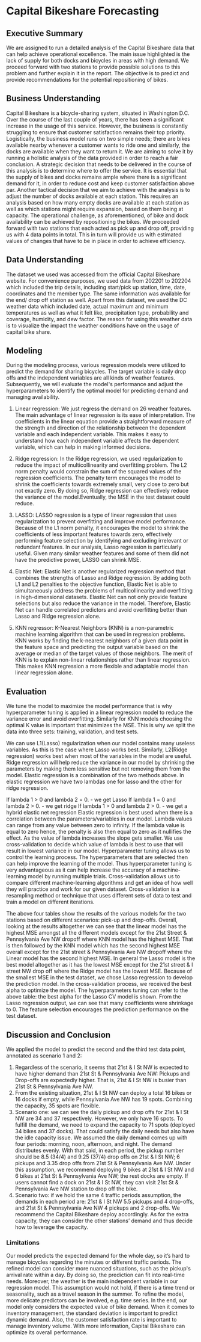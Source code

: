 # Capital Bikeshare Forecasting

## Executive Summary
We are assigned to run a detailed analysis of the Capital Bikeshare data that can help achieve operational excellence. The main issue highlighted is the lack of supply for both docks and bicycles in areas with high demand. We proceed forward with two stations to provide possible solutions to this problem and further explain it in the report. The objective is to predict and provide recommendations for the potential repositioning of bikes. 

## Business Understanding
Capital Bikeshare is a bicycle-sharing system, situated in Washington D.C. Over the course of the last couple of years, there has been a significant increase in the usage of this service. However, the business is constantly struggling to ensure that customer satisfaction remains their top priority. Logistically, the business model runs on two simple needs; there are bikes available nearby whenever a customer wants to ride one and similarly, the docks are available when they want to return it. We are aiming to solve it by running a holistic analysis of the data provided in order to reach a fair conclusion.
A strategic decision that needs to be delivered in the course of this analysis is to determine where to offer the service. It is essential that the supply of bikes and docks remains ample where there is a significant demand for it, in order to reduce cost and keep customer satisfaction above par. Another tactical decision that we aim to achieve with the analysis is to adjust the number of docks available at each station. This requires an analysis based on how many empty docks are available at each station as well as which stations might require expansion, based on them being at capacity. The operational challenge, as aforementioned, of bike and dock availability can be achieved by repositioning the bikes. We proceeded forward with two stations that each acted as pick up and drop off, providing us with 4 data points in total. This in turn will provide us with estimated values of changes that have to be in place in order to achieve efficiency. 

## Data Understanding
The dataset we used was accessed from the official Capital Bikeshare website. For convenience purposes, we used data from 202201 to 202204 which included the trip details, including start/pick up station, time, date, coordinates and the member type. The same information was available for the end/ drop off station as well. Apart from this dataset, we used the DC weather data which included date, actual maximum and minimum temperatures as well as what it felt like, precipitation type, probability and coverage, humidity, and dew factor. The reason for using this weather data is to visualize the impact the weather conditions have on the usage of capital bike share. 

## Modeling
During the modeling process, various regression models were utilized to predict the demand for sharing bicycles. The target variable is daily drop offs and the independent variables are all kinds of weather features. Subsequently, we will evaluate the model's performance and adjust the hyperparameters to identify the optimal model for predicting demand and managing availability.

1. Linear regression: We just regress the demand on 26 weather features. The main advantage of linear regression is its ease of interpretation. The coefficients in the linear equation provide a straightforward measure of the strength and direction of the relationship between the dependent variable and each independent variable. This makes it easy to understand how each independent variable affects the dependent variable, which can help in making informed decisions.

2. Ridge regression: In the Ridge regression, we used regularization to reduce the impact of multicollinearity and overfitting problem. The L2 norm penalty would constrain the sum of the squared values of the regression coefficients. The penalty term encourages the model to shrink the coefficients towards extremely small, very close to zero but not exactly zero. By doing so, Ridge regression can effectively reduce the variance of the model.Eventually, the MSE in the test dataset could reduce. 

3. LASSO: LASSO regression is a type of linear regression that uses regularization to prevent overfitting and improve model performance. Because of the L1 norm penalty, it encourages the model to shrink the coefficients of less important features towards zero, effectively performing feature selection by identifying and excluding irrelevant or redundant features. In our analysis, Lasso regression is particularly useful. Given many similar weather features and some of them did not have the predictive power, LASSO can shrink MSE.
   
4. Elastic Net: Elastic Net is another regularized regression method that combines the strengths of Lasso and Ridge regression. By adding both L1 and L2 penalties to the objective function, Elastic Net is able to simultaneously address the problems of multicollinearity and overfitting in high-dimensional datasets. Elastic Net can not only provide feature selections but also reduce the variance in the model. Therefore, Elastic Net can handle correlated predictors and avoid overfitting better than Lasso and Ridge regression alone.
   
5. KNN regressor: K-Nearest Neighbors (KNN) is a non-parametric machine learning algorithm that can be used in regression problems. KNN works by finding the k-nearest neighbors of a given data point in the feature space and predicting the output variable based on the average or median of the target values of those neighbors. The merit of KNN is to explain non-linear relationships rather than linear regression. This makes KNN regression a more flexible and adaptable model than linear regression alone.

## Evaluation
We tune the model to maximize the model performance that is why hyperparameter tuning is applied in a linear regression model to reduce the variance error and avoid overfitting. Similarly for KNN models choosing the optimal K value is important that minimizes the MSE. This is why we split the data into three sets: training, validation, and test sets.

We can use L1(Lasso) regularization when our model contains many useless variables. As this is the case where Lasso works best. Similarly, L2(Ridge regression) works best when most of the variables in the model are useful. Ridge regression will help reduce the variance in our model by shrinking the parameters by making them less sensitive but not removing them from the model. Elastic regression is a combination of the two methods above. In elastic regression we have two lambdas one for lasso and the other for ridge regression.


If lambda 1 > 0 and lambda 2 = 0.  -  we get Lasso 
If lambda 1 = 0 and lambda 2 > 0.  -  we get ridge 
If lambda 1 > 0 and lambda 2 > 0.  -  we get a hybrid elastic net regression
Elastic regression is best used when there is a correlation between the parameters/variables in our model. Lambda values can range from any value between zero to infinity. If the lambda value is equal to zero hence, the penalty is also then equal to zero as it nullifies the effect. As the value of lambda increases the slope gets smaller. We use cross-validation to decide which value of lambda is best to use that will result in lowest variance in our model. Hyperparameter tuning allows us to control the learning process. The hyperparameters that are selected then can help improve the learning of the model. Thus hyperparameter tuning is very advantageous as it can help increase the accuracy of a machine-learning model by running multiple trials.
Cross-validation allows us to compare different machine-learning algorithms and get an idea of how well they will practice and work for our given dataset. Cross-validation is a resampling method or technique that uses different sets of data to test and train a model on different iterations. 

The above four tables show the results of the various models for the two stations based on different scenarios: pick-up and drop-offs. 
Overall, looking at the results altogether we can see that the linear model has the highest MSE amongst all the different models except for the 21st Street & Pennsylvania Ave NW dropoff where KNN model has the highest MSE. That is then followed by the KNN model which has the second highest MSE overall except for the 21st street & Pennsylvania Ave NW dropoff where the Linear model has the second highest MSE. In general the Lasso model is the best model altogether as it has the lowest MSE except for the 21st street & I street NW drop off where the Ridge model has the lowest MSE. 
Because of the smallest MSE in the test dataset, we chose Lasso regression to develop the prediction model. In the cross-validation process, we received the best alpha to optimize the model. The hyperparameters tuning can refer to the above table: the best alpha for the Lasso CV model is shown. 
From the Lasso regression output, we can see that many coefficients were shrinkage to 0. The feature selection encourages the prediction performance on the test dataset. 

## Discussion and Conclusion
We applied the model to predict the second and the third test data point, annotated as scenario 1 and 2:
1. Regardless of the scenario, it seems that 21st & I St NW is expected to have higher demand than 21st St & Pennsylvania Ave NW: Pickups and Drop-offs are expectedly higher. That is, 21st & I St NW is busier than 21st St & Pennsylvania Ave NW. 
2. From the existing situation, 21st & I St NW can deploy a total 16 bikes or 16 docks if empty, while Pennsylvania Ave NW has 19 spots. Combining the capacity, 35 spots are flexible.
3. Scenario one: we can see the daily pickup and drop offs for 21st & I St NW are 34 and 37 respectively. However, we only have 16 spots. To fulfill the demand, we need to expand the capacity to  71 spots (deployed 34 bikes and 37 docks). That could satisfy the daily needs but also have the idle capacity issue. We assumed the daily demand comes up with four periods: morning, noon, afternoon, and night. The demand distributes evenly. With that said, in each period, the pickup number should be 8.5 (34/4) and 9.25 (37/4) drop offs on 21st & I St NW; 6 pickups and 3.35 drop offs from 21st St & Pennsylvania Ave NW. Under this assumption, we recommend deploying 9 bikes at 21st & I St NW and 6 bikes at 21st St & Pennsylvania Ave NW; the rest docks are empty. If users cannot find a dock on 21st & I St NW, they can visit 21st St & Pennsylvania Ave NW station to drop off the bike.
4. Scenario two: if we hold the same 4 traffic periods assumption, the demands in each period are: 21st & I St NW 5.5 pickups and 4 drop-offs, and 21st St & Pennsylvania Ave NW 4 pickups and 2 drop-offs. We recommend the Capital Bikeshare deploy accordingly. As for the extra capacity, they can consider the other stations’ demand and thus decide how to leverage the capacity.
   
### Limitations
Our model predicts the expected demand for the whole day, so it’s hard to manage bicycles regarding the minutes or different traffic periods. The refined model can consider more nuanced situations, such as the pickup's arrival rate within a day. By doing so, the prediction can fit into real-time needs. Moreover, the weather is the main independent variable in our regression model. This assumption would not hold, if there is a time trend or seasonality, such as a travel season in the summer. To refine the model, more delicate predictors can be involved, e.g. time series. In the end, our model only considers the expected value of bike demand. When it comes to inventory management, the standard deviation is important to predict dynamic demand. Also, the customer satisfaction rate is important to manage inventory volume. With more information, Capital Bikeshare can optimize its overall performance. 

